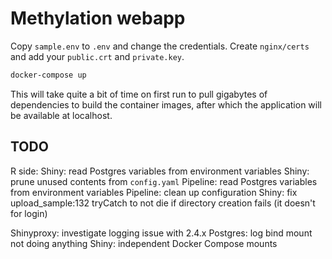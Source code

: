 # Methylation webapp

Copy `sample.env` to `.env` and change the credentials.
Create `nginx/certs` and add your `public.crt` and `private.key`.

```bash
docker-compose up
```
This will take quite a bit of time on first run to pull gigabytes of dependencies to build the
container images, after which the application will be available at localhost.


## TODO
R side:
Shiny: read Postgres variables from environment variables
Shiny: prune unused contents from `config.yaml`
Pipeline: read Postgres variables from environment variables
Pipeline: clean up configuration
Shiny: fix upload_sample:132 tryCatch to not die if directory creation fails (it doesn't for login)

Shinyproxy: investigate logging issue with 2.4.x
Postgres: log bind mount not doing anything
Shiny: independent Docker Compose mounts
